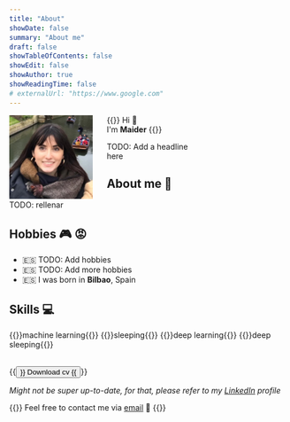 ```yaml
---
title: "About"
showDate: false
summary: "About me"
draft: false
showTableOfContents: false
showEdit: false
showAuthor: true
showReadingTime: false
# externalUrl: "https://www.google.com"
---
```


<img src="/about/profile.jpeg" alt="About me" width="30%" class="rounded-md" style="float: left; margin: 0 5% 0 0;">

{{<lead>}}
Hi :wave:<br>
I'm **Maider**
{{</lead>}}

TODO: Add a headline<br>
here

## About me :hatched_chick:

TODO: rellenar

## Hobbies :video_game: :rage:

- 🇪🇸 TODO: Add hobbies
- 🇪🇸 TODO: Add more hobbies
- 🇪🇸 I was born in **Bilbao**, Spain

## Skills :computer:

{{<skills>}}machine learning{{</skills>}}
{{<skills>}}sleeping{{</skills>}}
{{<skills>}}deep learning{{</skills>}}
{{<skills>}}deep sleeping{{</skills>}}

<br>
{{<button href="/docs/cv.pdf" download="download" target="_self">}}
Download cv
{{</button>}}


_Might not be super up-to-date, for that, please refer to my [LinkedIn](https://www.linkedin.com/in/maiderabad) profile_


{{<lead>}}
Feel free to contact me via [email](mailto:maider.abad97@gmail.com) :email:
{{</lead>}}
